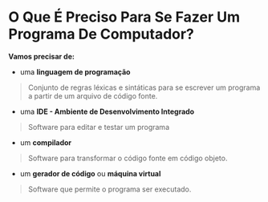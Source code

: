 # O Que É Preciso Para Se Fazer Um Programa De Computador?

**Vamos precisar de:**
- uma **linguagem de programação**
> Conjunto de regras léxicas e sintáticas para se escrever um programa a partir de um arquivo de código fonte.
- uma **IDE - Ambiente de Desenvolvimento Integrado**
> Software para editar e testar um programa
- um **compilador**
> Software para transformar o código fonte em código objeto.
- um **gerador de código** ou **máquina virtual**
> Software que permite o programa ser executado.